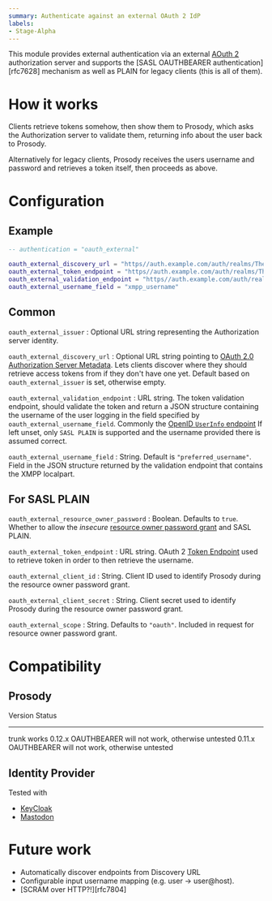 ```yaml
---
summary: Authenticate against an external OAuth 2 IdP
labels:
- Stage-Alpha
---
```


This module provides external authentication via an external [AOuth
2](https://datatracker.ietf.org/doc/html/rfc7628) authorization server
and supports the [SASL OAUTHBEARER authentication][rfc7628]
mechanism as well as PLAIN for legacy clients (this is all of them).

# How it works

Clients retrieve tokens somehow, then show them to Prosody, which asks
the Authorization server to validate them, returning info about the user
back to Prosody.

Alternatively for legacy clients, Prosody receives the users username
and password and retrieves a token itself, then proceeds as above.

# Configuration

## Example

```lua
-- authentication = "oauth_external"

oauth_external_discovery_url = "https//auth.example.com/auth/realms/TheRealm/.well-known/openid-configuration"
oauth_external_token_endpoint = "https//auth.example.com/auth/realms/TheRealm/protocol/openid-connect/token"
oauth_external_validation_endpoint = "https//auth.example.com/auth/realms/TheRealm/protocol/openid-connect/userinfo"
oauth_external_username_field = "xmpp_username"
```


## Common

`oauth_external_issuer`
:   Optional URL string representing the Authorization server identity.

`oauth_external_discovery_url`
:   Optional URL string pointing to [OAuth 2.0 Authorization Server
    Metadata](https://oauth.net/2/authorization-server-metadata/). Lets
    clients discover where they should retrieve access tokens from if
    they don't have one yet. Default based on `oauth_external_issuer` is
    set, otherwise empty.

`oauth_external_validation_endpoint`
:   URL string. The token validation endpoint, should validate the token
    and return a JSON structure containing the username of the user
    logging in the field specified by `oauth_external_username_field`.
    Commonly the [OpenID `UserInfo`
    endpoint](https://openid.net/specs/openid-connect-core-1_0.html#UserInfo)
    If left unset, only `SASL PLAIN` is supported and the username
    provided there is assumed correct.

`oauth_external_username_field`
:   String. Default is `"preferred_username"`. Field in the JSON
    structure returned by the validation endpoint that contains the XMPP
    localpart.

## For SASL PLAIN

`oauth_external_resource_owner_password`
:   Boolean. Defaults to `true`. Whether to allow the *insecure*
    [resource owner password
    grant](https://oauth.net/2/grant-types/password/) and SASL PLAIN.

`oauth_external_token_endpoint`
:   URL string. OAuth 2 [Token
    Endpoint](https://www.rfc-editor.org/rfc/rfc6749#section-3.2) used
    to retrieve token in order to then retrieve the username.

`oauth_external_client_id`
:   String. Client ID used to identify Prosody during the resource owner
    password grant.

`oauth_external_client_secret`
:   String. Client secret used to identify Prosody during the resource
    owner password grant.

`oauth_external_scope`
:   String. Defaults to `"oauth"`. Included in request for resource
    owner password grant.

# Compatibility

## Prosody

  Version   Status
  --------- -----------------------------------------------
  trunk     works
  0.12.x    OAUTHBEARER will not work, otherwise untested
  0.11.x    OAUTHBEARER will not work, otherwise untested

## Identity Provider

Tested with

-   [KeyCloak](https://www.keycloak.org/)
-   [Mastodon](https://joinmastodon.org/)

# Future work

-   Automatically discover endpoints from Discovery URL
-   Configurable input username mapping (e.g. user → user@host).
-   [SCRAM over HTTP?!][rfc7804]
